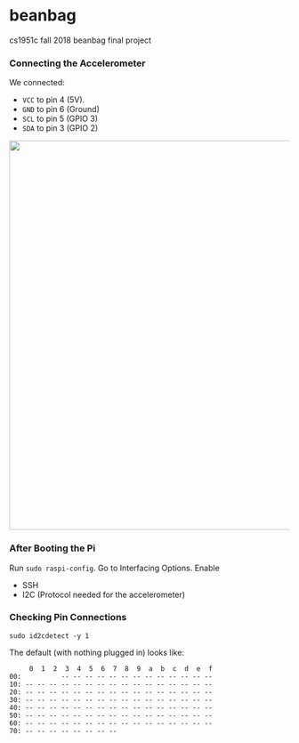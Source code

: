 # beanbag
cs1951c fall 2018 beanbag final project

### Connecting the Accelerometer


We connected:
- `VCC` to pin 4 (5V). 
- `GND` to pin 6 (Ground)
- `SCL` to pin 5 (GPIO 3)
- `SDA` to pin 3 (GPIO 2)

<img src="https://www.jameco.com/Jameco/workshop/circuitnotes/raspberry_pi_circuit_note_fig2a.jpg" width="700">

### After Booting the Pi

Run `sudo raspi-config`. Go to Interfacing Options. Enable
* SSH
* I2C (Protocol needed for the accelerometer)

### Checking Pin Connections
```
sudo id2cdetect -y 1
```
The default (with nothing plugged in) looks like:
```
     0  1  2  3  4  5  6  7  8  9  a  b  c  d  e  f
00:          -- -- -- -- -- -- -- -- -- -- -- -- -- 
10: -- -- -- -- -- -- -- -- -- -- -- -- -- -- -- -- 
20: -- -- -- -- -- -- -- -- -- -- -- -- -- -- -- -- 
30: -- -- -- -- -- -- -- -- -- -- -- -- -- -- -- -- 
40: -- -- -- -- -- -- -- -- -- -- -- -- -- -- -- -- 
50: -- -- -- -- -- -- -- -- -- -- -- -- -- -- -- -- 
60: -- -- -- -- -- -- -- -- -- -- -- -- -- -- -- -- 
70: -- -- -- -- -- -- -- -- 
```

